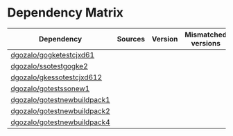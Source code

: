 # Dependency Matrix

Dependency | Sources | Version | Mismatched versions
---------- | ------- | ------- | -------------------
[dgozalo/gogketestcjxd61](https://github.com/dgozalo/gogketestcjxd61.git) |  | []() | 
[dgozalo/ssotestgogke2](https://github.com/dgozalo/ssotestgogke2.git) |  | []() | 
[dgozalo/gkessotestcjxd612](https://github.com/dgozalo/gkessotestcjxd612.git) |  | []() | 
[dgozalo/gotestssonew1](https://github.com/dgozalo/gotestssonew1.git) |  | []() | 
[dgozalo/gotestnewbuildpack1](https://github.com/dgozalo/gotestnewbuildpack1.git) |  | []() | 
[dgozalo/gotestnewbuildpack2](https://github.com/dgozalo/gotestnewbuildpack2.git) |  | []() | 
[dgozalo/gotestnewbuildpack4](https://github.com/dgozalo/gotestnewbuildpack4.git) |  | []() | 
